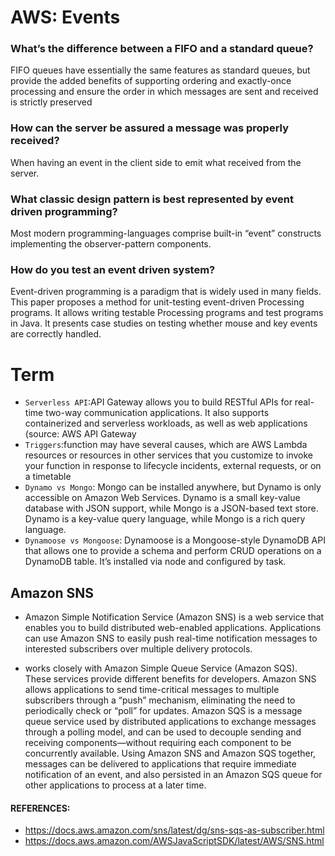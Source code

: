 #  AWS: Events

### What’s the difference between a FIFO and a standard queue?
FIFO queues have essentially the same features as standard queues, but provide the added benefits of supporting ordering and exactly-once processing and ensure the order in which messages are sent and received is strictly preserved
### How can the server be assured a message was properly received?
When having an event in the client side to emit what received from the server.
### What classic design pattern is best represented by event driven programming?
Most modern programming-languages comprise built-in “event” constructs implementing the observer-pattern components.
### How do you test an event driven system?
Event-driven programming is a paradigm that is widely used in many fields. This paper proposes a method for unit-testing event-driven Processing programs. It allows writing testable Processing programs and test programs in Java. It presents case studies on testing whether mouse and key events are correctly handled.


# Term

- `Serverless API`:API Gateway allows you to build RESTful APIs for real-time two-way communication applications. It also supports containerized and serverless workloads, as well as web applications (source: AWS API Gateway
- `Triggers`:function may have several causes, which are AWS Lambda resources or resources in other services that you customize to invoke your function in response to lifecycle incidents, external requests, or on a timetable
- `Dynamo vs Mongo`: Mongo can be installed anywhere, but Dynamo is only accessible on Amazon Web Services. Dynamo is a small key-value database with JSON support, while Mongo is a JSON-based text store. Dynamo is a key-value query language, while Mongo is a rich query language.
- `Dynamoose vs Mongoose`:  Dynamoose is a Mongoose-style DynamoDB API that allows one to provide a schema and perform CRUD operations on a DynamoDB table. It’s installed via node and configured by task.


 ## Amazon SNS
- Amazon Simple Notification Service (Amazon SNS) is a web service that enables you to build distributed web-enabled applications. Applications can use Amazon SNS to easily push real-time notification messages to interested subscribers over multiple delivery protocols.

- works closely with Amazon Simple Queue Service (Amazon SQS). These services provide different benefits for developers. Amazon SNS allows applications to send time-critical messages to multiple subscribers through a “push” mechanism, eliminating the need to periodically check or “poll” for updates. Amazon SQS is a message queue service used by distributed applications to exchange messages through a polling model, and can be used to decouple sending and receiving components—without requiring each component to be concurrently available. Using Amazon SNS and Amazon SQS together, messages can be delivered to applications that require immediate notification of an event, and also persisted in an Amazon SQS queue for other applications to process at a later time.

#### REFERENCES:
- https://docs.aws.amazon.com/sns/latest/dg/sns-sqs-as-subscriber.html
- https://docs.aws.amazon.com/AWSJavaScriptSDK/latest/AWS/SNS.html